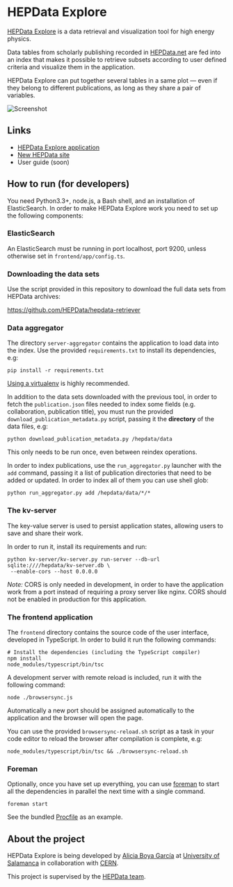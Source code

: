 # HEPData Explore

[HEPData Explore](http://hepdata.rufian.eu/) is a data retrieval and visualization tool for high energy physics.

Data tables from scholarly publishing recorded in [HEPData.net](http://hepdata.net) are fed into an index that makes it possible to retrieve subsets according to user defined criteria and visualize them in the application.

HEPData Explore can put together several tables in a same plot — even if they belong to different publications, as long as they share a pair of variables.

![Screenshot](http://i.imgur.com/JPApPJa.png)

## Links

* [HEPData Explore application](http://hepdata.rufian.eu/)
* [New HEPData site](https://hepdata.net/)
* User guide (soon)

## How to run (for developers)

You need Python3.3+, node.js, a Bash shell, and an installation of ElasticSearch. In order to make HEPData Explore work you need to set up the following components:

### ElasticSearch

An ElasticSearch must be running in port localhost, port 9200, unless otherwise set in `frontend/app/config.ts`.

### Downloading the data sets

Use the script provided in this repository to download the full data sets from HEPData archives:

https://github.com/HEPData/hepdata-retriever

### Data aggregator

The directory ``server-aggregator`` contains the application to load data into the index. Use the provided ``requirements.txt`` to install its dependencies, e.g:

    pip install -r requirements.txt

[Using a virtualenv](http://docs.python-guide.org/en/latest/dev/virtualenvs/) is highly recommended.

In addition to the data sets downloaded with the previous tool, in order to fetch the `publication.json` files needed to index some fields (e.g. collaboration, publication title), you must run the provided `download_publication_metadata.py` script, passing it the **directory** of the data files, e.g:

    python download_publication_metadata.py /hepdata/data

This only needs to be run once, even between reindex operations.

In order to index publications, use the `run_aggregator.py` launcher with the `add` command, passing it a list of publication directories that need to be added or updated. In order to index all of them you can use shell glob:

    python run_aggregator.py add /hepdata/data/*/*

### The kv-server

The key-value server is used to persist application states, allowing users to save and share their work.

In order to run it, install its requirements and run:

    python kv-server/kv-server.py run-server --db-url sqlite:////hepdata/kv-server.db \
     --enable-cors --host 0.0.0.0

*Note:* CORS is only needed in development, in order to have the application work from a port instead of requiring a proxy server like nginx. CORS should not be enabled in production for this application.

### The frontend application

The `frontend` directory contains the source code of the user interface, developed in TypeScript. In order to build it run the following commands:

    # Install the dependencies (including the TypeScript compiler)
    npm install
    node_modules/typescript/bin/tsc

A development server with remote reload is included, run it with the following command:

    node ./browsersync.js

Automatically a new port should be assigned automatically to the application and the browser will open the page.

You can use the provided `browsersync-reload.sh` script as a task in your code editor to reload the browser after compilation is complete, e.g:

    node_modules/typescript/bin/tsc && ./browsersync-reload.sh

### Foreman

Optionally, once you have set up everything, you can use [foreman](https://ddollar.github.io/foreman/) to start all the dependencies in parallel the next time with a single command.

    foreman start

 See the bundled [Procfile](Procfile) as an example.

## About the project

HEPData Explore is being developed by [Alicia Boya García](http://ntrrgc.me/) at [University of Salamanca](http://www.usal.es/) in collaboration with [CERN](http://home.cern/).

This project is supervised by the [HEPData team](https://hepdata.net/about).
